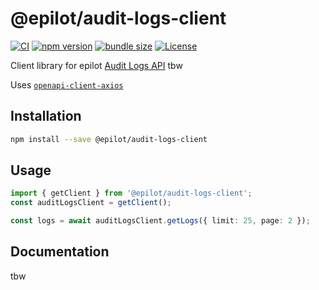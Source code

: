 # @epilot/audit-logs-client

[![CI](https://github.com/epilot-dev/sdk-js/workflows/CI/badge.svg)](https://github.com/epilot-dev/sdk-js/actions?query=workflow%3ACI)
[![npm version](https://img.shields.io/npm/v/@epilot/audit-logs-client.svg)](https://www.npmjs.com/package/@epilot/audit-logs-client-client)
[![bundle size](https://img.shields.io/bundlephobia/minzip/@epilot/audit-logs-client?label=gzip%20bundle)](https://bundlephobia.com/package/@epilot/audit-logs-client)
[![License](http://img.shields.io/:license-mit-blue.svg)](https://github.com/epilot-dev/sdk-js/blob/main/LICENSE)

Client library for epilot [Audit Logs API](https://docs.epilot.io/api/audit-logs)
tbw

Uses [`openapi-client-axios`](https://github.com/openapistack/openapi-client-axios)

## Installation

```bash
npm install --save @epilot/audit-logs-client
```

## Usage

```typescript
import { getClient } from '@epilot/audit-logs-client';
const auditLogsClient = getClient();

const logs = await auditLogsClient.getLogs({ limit: 25, page: 2 });
```

## Documentation

tbw
